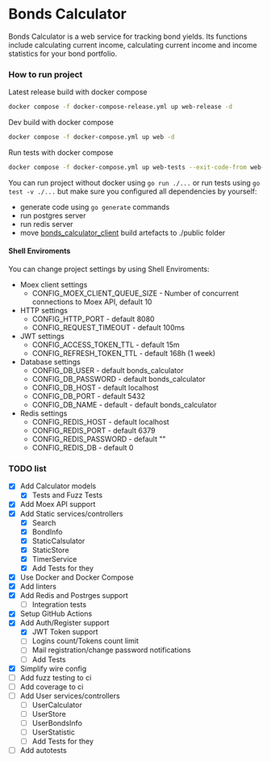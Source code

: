 # Bonds Calculator
Bonds Calculator is a web service for tracking bond yields.
Its functions include calculating current income, calculating current income and income statistics for your bond portfolio.

### How to run project
Latest release build with docker compose
```sh
docker compose -f docker-compose-release.yml up web-release -d
```

Dev build with docker compose
```sh
docker compose -f docker-compose.yml up web -d
```

Run tests with docker compose
```sh
docker compose -f docker-compose.yml up web-tests --exit-code-from web-tests
```

You can run project without docker using `go run ./...` or run tests using `go test -v ./...` but make sure you configured all dependencies by yourself:
- generate code using `go generate` commands
- run postgres server
- run redis server
- move [bonds_calculator_client](https://github.com/Wanket/bonds_calculator_client) build artefacts to ./public folder

#### Shell Enviroments

You can change project settings by using Shell Enviroments:
- Moex client settings
  - CONFIG_MOEX_CLIENT_QUEUE_SIZE - Number of concurrent connections to Moex API, default 10
- HTTP settings
  -	CONFIG_HTTP_PORT - default 8080
  -	CONFIG_REQUEST_TIMEOUT - default 100ms
- JWT settings
  - CONFIG_ACCESS_TOKEN_TTL - default 15m
  - CONFIG_REFRESH_TOKEN_TTL - default 168h (1 week)
- Database settings
  -	CONFIG_DB_USER - default bonds_calculator
  -	CONFIG_DB_PASSWORD - default bonds_calculator
  -	CONFIG_DB_HOST - default localhost
  -	CONFIG_DB_PORT - default 5432
  -	CONFIG_DB_NAME - default - default bonds_calculator
- Redis settings
  -	CONFIG_REDIS_HOST - default localhost 
  -	CONFIG_REDIS_PORT - default 6379
  -	CONFIG_REDIS_PASSWORD - default ""
  -	CONFIG_REDIS_DB - default 0

### TODO list
- [x] Add Calculator models
  - [x] Tests and Fuzz Tests
- [x] Add Moex API support
- [x] Add Static services/controllers
  - [x] Search
  - [x] BondInfo
  - [x] StaticCalsulator
  - [x] StaticStore
  - [x] TimerService
  - [x] Add Tests for they
- [x] Use Docker and Docker Compose
- [x] Add linters
- [x] Add Redis and Postrges support
  - [ ] Integration tests
- [x] Setup GitHub Actions
- [x] Add Auth/Register support
  - [x] JWT Token support
  - [ ] Logins count/Tokens count limit
  - [ ] Mail registration/change password notifications
  - [ ] Add Tests
- [x] Simplify wire config
- [ ] Add fuzz testing to ci
- [ ] Add coverage to ci
- [ ] Add User services/controllers
  - [ ] UserCalculator
  - [ ] UserStore
  - [ ] UserBondsInfo
  - [ ] UserStatistic
  - [ ] Add Tests for they
- [ ] Add autotests
